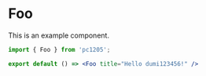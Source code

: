 # Foo

This is an example component.

```jsx
import { Foo } from 'pc1205';

export default () => <Foo title="Hello dumi123456!" />
```

